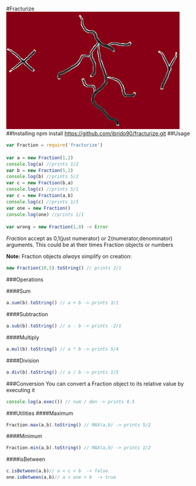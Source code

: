 #Fracturize
![Fracturize Logo](fracturize.png)
##Installing
        npm install https://github.com/ibrido90/fracturize.git
##Usage
```js
var Fraction = require('fracturize')

var a = new Fraction(1,2)
console.log(a) //prints 1/2
var b = new Fraction(5,2)
console.log(b) //prints 5/2
var c = new Fraction(b,a)
console.log(c) //prints 5/1
var c = new Fraction(a,b)
console.log(c) //prints 1/5
var one = new Fraction()
console.log(one) //prints 1/1

var wrong = new Fraction(1,0) -> Error
```
*Fraction* accept as 0,1(just numerator) or 2(numerator,denominator) arguments. This could be at their times Fraction objects or numbers

**Note:** Fraction objects *always* simplify on creation:
```js
new Fraction(10,5).toString() // prints 2/1
```
###Operations

####Sum
```js
a.sum(b).toString() // a + b -> prints 3/1
```
####Subtraction
```js
a.sub(b).toString() // a - b -> prints -2/1
```
####Multiply
```js
a.mul(b).toString() // a * b -> prints 5/4
```
####Division
```js
a.div(b).toString() // a / b -> prints 1/5
```
###Conversion
You can convert a Fraction object to its relative value by executing it
```js
console.log(a.exec()) // num / den -> prints 0.5
```
###Utilities
####Maximum
```js
Fraction.max(a,b).toString() // MAX(a,b) -> prints 5/2
```
####Minimum
```js
Fraction.min(a,b).toString() // MAX(a,b) -> prints 1/2
```
####isBetween
```js
c.isBetween(a,b)// a < c < b  -> false
one.isBetween(a,b)// a < one < b  -> true
```
